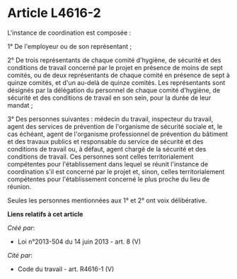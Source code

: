 # Article L4616-2

L'instance de coordination est composée :

1° De l'employeur ou de son représentant ;

2° De trois représentants de chaque comité d'hygiène, de sécurité et des conditions de travail concerné par le projet en
présence de moins de sept comités, ou de deux représentants de chaque comité en présence de sept à quinze comités, et d'un
au-delà de quinze comités. Les représentants sont désignés par la délégation du personnel de chaque comité d'hygiène, de
sécurité et des conditions de travail en son sein, pour la durée de leur mandat ;

3° Des personnes suivantes : médecin du travail, inspecteur du travail, agent des services de prévention de l'organisme de
sécurité sociale et, le cas échéant, agent de l'organisme professionnel de prévention du bâtiment et des travaux publics et
responsable du service de sécurité et des conditions de travail ou, à défaut, agent chargé de la sécurité et des conditions
de travail. Ces personnes sont celles territorialement compétentes pour l'établissement dans lequel se réunit l'instance de
coordination s'il est concerné par le projet et, sinon, celles territorialement compétentes pour l'établissement concerné le
plus proche du lieu de réunion.

Seules les personnes mentionnées aux 1° et 2° ont voix délibérative.

**Liens relatifs à cet article**

_Créé par_:

  - Loi n°2013-504 du 14 juin 2013 - art. 8 (V)

_Cité par_:

  - Code du travail - art. R4616-1 (V)
